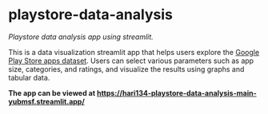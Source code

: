 # playstore-data-analysis
<em>Playstore data analysis app using streamlit.</em>

This is a data visualization streamlit app that helps users explore the [Google Play Store apps dataset](https://drive.google.com/file/d/1jiL0Qy_ulouhOEK7amaGweuuh_CRwEF4/view?usp=sharing). Users can select various parameters such as app size, categories, and ratings, and visualize the results using graphs and tabular data.

<strong> The app can be viewed at https://hari134-playstore-data-analysis-main-yubmsf.streamlit.app/</strong>
